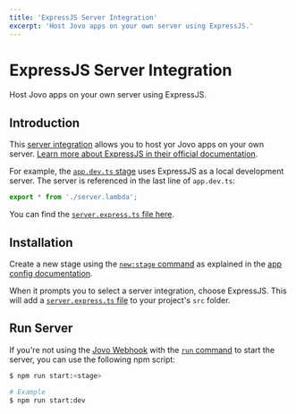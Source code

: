 ```yaml
---
title: 'ExpressJS Server Integration'
excerpt: 'Host Jovo apps on your own server using ExpressJS.'
---
```


# ExpressJS Server Integration

Host Jovo apps on your own server using ExpressJS.

## Introduction

This [server integration](https://www.jovo.tech/docs/server) allows you to host yor Jovo apps on your own server. [Learn more about ExpressJS in their official documentation](https://expressjs.com/).

For example, the [`app.dev.ts` stage](https://www.jovo.tech/docs/app-config#staging) uses ExpressJS as a local development server. The server is referenced in the last line of `app.dev.ts`:

```typescript
export * from './server.lambda';
```

You can find the [`server.express.ts` file here](https://github.com/jovotech/jovo-framework/blob/v4/release/integrations/server-express/boilerplate/server.express.ts).

## Installation

Create a new stage using the [`new:stage` command](https://www.jovo.tech/docs/new-command#new-stage) as explained in the [app config documentation](https://www.jovo.tech/docs/app-config#staging).

When it prompts you to select a server integration, choose ExpressJS. This will add a [`server.express.ts` file](https://github.com/jovotech/jovo-framework/blob/v4/release/integrations/server-express/boilerplate/server.express.ts) to your project's `src` folder.

## Run Server

If you're not using the [Jovo Webhook](https://www.jovo.tech/docs/webhook) with the [`run` command](https://www.jovo.tech/docs/run-command) to start the server, you can use the following npm script:

```sh
$ npm run start:<stage>

# Example
$ npm run start:dev
```
